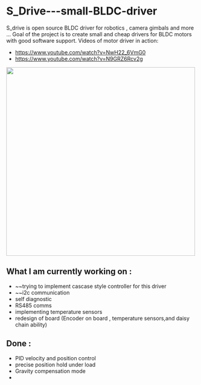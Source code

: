 # S_Drive---small-BLDC-driver

S_drive is open source BLDC driver for robotics , camera gimbals and more ... 
Goal of the project is to create small and cheap drivers for BLDC motors with good software support.
Videos of motor driver in action:
- https://www.youtube.com/watch?v=NwH22_6VmG0
- https://www.youtube.com/watch?v=N9GRZ6Rcv2g

<img src="https://user-images.githubusercontent.com/30388414/71816801-08d1b980-3084-11ea-843d-6eddfec23fe5.jpg" width="500">


## What I am currently working on :
- ~~trying to implement cascase style controller for this driver 
- ~~i2c communication
- self diagnostic 
- RS485 comms
- implementing temperature sensors
- redesign of board (Encoder on board , temperature sensors,and daisy chain ability)


## Done :
- PID velocity and position control 
- precise position hold under load 
- Gravity compensation mode
- 

